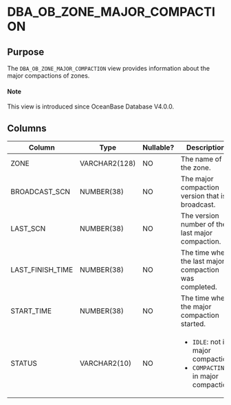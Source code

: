 # DBA_OB_ZONE_MAJOR_COMPACTION

## Purpose

The `DBA_OB_ZONE_MAJOR_COMPACTION` view provides information about the major compactions of zones.

<main id="notice" type='explain'>
  <h4>Note</h4>
  <p>This view is introduced since OceanBase Database V4.0.0. </p>
</main>

## Columns

| Column | Type | Nullable? | Description |
|-------------------|--------------|------------|----------------------------------------------|
| ZONE | VARCHAR2(128) | NO | The name of the zone. |
| BROADCAST_SCN | NUMBER(38) | NO | The major compaction version that is broadcast. |
| LAST_SCN | NUMBER(38) | NO | The version number of the last major compaction. |
| LAST_FINISH_TIME | NUMBER(38) | NO | The time when the last major compaction was completed. |
| START_TIME | NUMBER(38) | NO | The time when the major compaction started. |
| STATUS | VARCHAR2(10) | NO | <ul><li> `IDLE`: not in major compaction  </li><li>`COMPACTING`: in major compaction </li></ul> |
